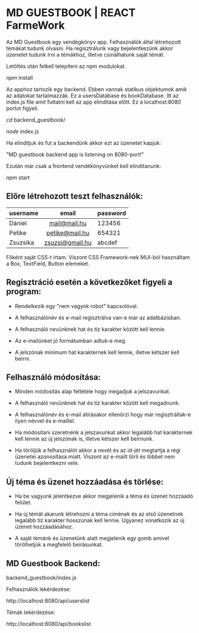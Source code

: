 # MD GUESTBOOK | REACT FarmeWork

Az MD Guestbook egy vendégkönyv app. Felhasználók által létrehozott témákat tudunk olvasni. Ha regisztrálunk vagy bejelentkezünk akkor üzenetet tudunk írni a témákhoz, illetve csinálhatunk saját témát.

Letöltés után felkell telepíteni az npm modulokat.

*npm* install

Az apphoz tartozik egy backend. Ebben vannak statikus objektumok amik az adatokat tartalmazzák. Ez a usersDatabase és bookDatabase. Itt az index.js file amit futtatni kell az app elindítása előtt. Ez a localhost:8080 portot figyeli.

*cd* backend_guestbook/

*node* index.js

Ha elindítjuk és fut a backendünk akkor ezt az üzenetet kapjuk:

"MD guestbook backend app is listening on 8080-port!"

Ezután már csak a frontend vendékönyvünket kell elindítanunk:

*npm* start

## Előre létrehozott teszt felhasználók:

| username | email           | password |
|----------|:---------------:|----------|
| Dániel   | mail@mail.hu    | 123456   |
| Petike   | petike@mail.hu  | 654321   |
| Zsuzsika | zsuzsi@gmail.hu | abcdef   |


Főként saját CSS-t írtam. Viszont CSS Framework-nek MUI-ból használtam a Box, TextField, Button elemeket.


## Regisztráció esetén a következőket figyeli a program:

- Rendelkezik egy "nem vagyok robot" kapcsolóval.

- A felhasználónév és e-mail regisztrálva van-e már az adatbázisban.

- A felhasználó nevünknek hat és tíz karakter között kell lennie.

- Az e-mailünket jó formátumban adtuk-e meg.

- A jelszónak minimum hat karakternek kell lennie, illetve kétszer kell beírni.

 

## Felhasználó módosítása:

- Minden módosítás alap feltétele hogy megadjuk a jelszavunkat.

- A felhasználó nevünknek hat és tíz karakter között kell megadnunk.

- A felhasználónév és e-mail átírásakor ellenőrzi hogy már regisztráltak-e ilyen névvel és e-maillel.

- Ha módosítani szeretnénk a jelszavunkat akkor legalább hat karakternek kell lennie az új jelszónak is, illetve kétszer kell beírnunk.

- Ha töröljük a felhasználót akkor a nevét és az id-jét megtartja a régi üzenetei azonosítása miatt. Viszont az e-mailt törli és többet nem tudunk bejelentkezni vele.

 

## Új téma és üzenet hozzáadása és törlése:

- Ha be vagyunk jelentkezve akkor megjelenik a téma és üzenet hozzáadó felület.

- Ha új témát akarunk létrehozni a téma címének és az első üzenetnek legalább tíz karakter hosszúnak kell lennie. Ugyanez vonatkozik az új üzenet hozzáadásához.

- A saját témánk és üzenetünk alatt megjelenik egy gomb amivel törölhetjük a megfelelő beírásunkat.

 

## MD Guestbook Backend:

backend_guestbook/index.js

Felhasználók lekérdezése:

http://localhost:8080/api/userslist


Témák lekérdezése:

http://localhost:8080/api/bookslist

 
